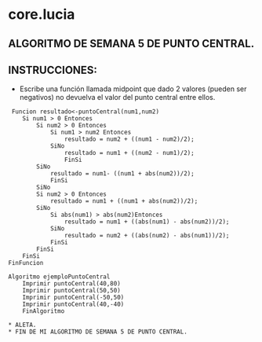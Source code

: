 # core.lucia
## ALGORITMO DE SEMANA 5 DE PUNTO CENTRAL.
## INSTRUCCIONES:
* Escribe una función llamada midpoint que dado 2 valores (pueden ser negativos) no devuelva el valor del punto central entre ellos.

```psc
 Funcion resultado<-puntoCentral(num1,num2)
	Si num1 > 0 Entonces
		Si num2 > 0 Entonces
			Si num1 > num2 Entonces
				resultado = num2 + ((num1 - num2)/2);
			SiNo
				resultado = num1 + ((num2 - num1)/2);
				FinSi
		SiNo
			resultado = num1- ((num1 + abs(num2))/2);
			FinSi
		SiNo
		Si num2 > 0 Entonces
			resultado = num1 + ((num1 + abs(num2))/2);	
		SiNo
			Si abs(num1) > abs(num2)Entonces
				resultado = num1 + ((abs(num1) - abs(num2))/2);
			SiNo
				resultado = num2 + ((abs(num2) - abs(num1))/2);
			FinSi
		FinSi
	FinSi
FinFuncion

Algoritmo ejemploPuntoCentral
	Imprimir puntoCentral(40,80)
	Imprimir puntoCentral(50,50)
	Imprimir puntoCentral(-50,50)
	Imprimir puntoCentral(40,-40)
	FinAlgoritmo

* ALETA.
* FIN DE MI ALGORITMO DE SEMANA 5 DE PUNTO CENTRAL.
